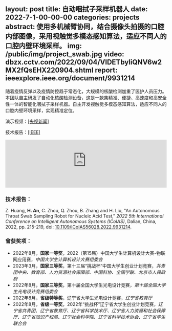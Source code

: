 layout: post
title:  自动咽拭子采样机器人
date:   2022-7-1-00-00-00
categories: projects
abstract: 使用多机械臂协同，结合摄像头拍摄的口腔内部图像，采用视触觉多模态感知算法，适应不同人的口腔内壁环境采样。
img: /public/img/project_swab.jpg
video: dbzx.cctv.com/2022/09/04/VIDETbyliQNV6w2MX2fQsEHX220904.shtml
report: ieeexplore.ieee.org/document/9931214
------
随着疫情反弹以及疫情防控趋于常态化，大规模的核酸检测加重了医护人员压力。本团队自主研发了自动化核酸检测设备，这是一款集精准、便捷、高速度和高安全性一体的智能化咽拭子采样机器。自主开发视触觉多模态感知算法，适应不同人的口腔内壁环境采样，实现精准定位。

演示视频：[[央视新闻]](https://dbzx.cctv.com/2022/09/04/VIDETbyliQNV6w2MX2fQsEHX220904.shtml)

技术报告：[[IEEE]](https://ieeexplore.ieee.org/document/9931214)

<div id="test-div" style="width:100%; overflow: hidden; text-align: center;">
<iframe id="test" src="https://content-static.cctvnews.cctv.com/snow-book/video.html?toc_style_id=video_default&share_to=wechat&item_id=5704590098942855008&track_id=DBACBDBC-A7BE-4460-8B77-2454D2D1EAF1_683887430747" scrolling="no" border="0" frameborder="no" framespacing="0" allowfullscreen="true" style="width:100%; max-width: 800px;"> </iframe>
</div>

<script type="text/javascript">
w = document.getElementById("test").scrollWidth
document.getElementById("test").style.height= w / 16 * 9 + 200 + "px";

document.getElementById("test-div").style.height=document.getElementById("test").scrollWidth / 16 * 9 + "px";
</script>

### 技术报告：
Z. Huang, <b>H. An</b>, C. Zhou, Q. Zhou, B. Zhang and H. Liu, "An Autonomous Throat Swab Sampling Robot for Nucleic Acid Test," *2022 5th International Conference on Intelligent Autonomous Systems (ICoIAS)*, Dalian, China, 2022, pp. 215-219, doi: <a href="https://ieeexplore.ieee.org/document/9931214">10.1109/ICoIAS56028.2022.9931214</a>.

### 曾获奖项：

* 2022年8月，**国家一等奖**，2022（第15届）中国大学生计算机设计大赛-物联网应用赛，*中国大学生计算机设计大赛组委会*
* 2023年3月，**国家三等奖**，第十三届“挑战杯”中国大学生创业计划竞赛，*共青团中央、教育部、人力资源社会保障部、中国科协、全国学联、北京市人民政府*
* 2022年8月，**国家三等奖**，第十届全国大学生光电设计竞赛，*第十届全国大学生光电设计竞赛组委会*
* 2022年8月，**省级特等奖**，辽宁省大学生光电设计竞赛，*辽宁省教育厅*
* 2022年8月，**省级一等奖**，2022年“挑战杯”辽宁省大学生创业计划竞赛，*辽宁省共青团、辽宁省教育厅、辽宁省科学技术厅、辽宁省人力资源和社会保障厅、辽宁省知识产权局、辽宁社会科学院、辽宁省科学技术协会、辽宁省学生联合会*

